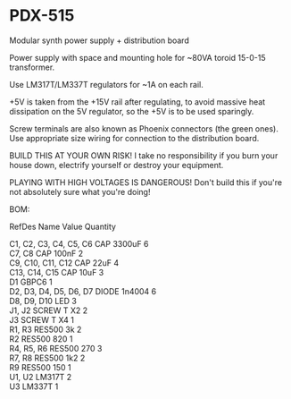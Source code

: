 # PDX-515
Modular synth power supply + distribution board

Power supply with space and mounting hole for ~80VA toroid 15-0-15 transformer.

Use LM317T/LM337T regulators for ~1A on each rail.

+5V is taken from the +15V rail after regulating, to avoid massive heat dissipation on the 5V regulator,
so the +5V is to be used sparingly.

Screw terminals are also known as Phoenix connectors (the green ones). Use appropriate size wiring for connection to the distribution board.

BUILD THIS AT YOUR OWN RISK! I take no responsibility if you burn your house down, electrify yourself or destroy your equipment.

PLAYING WITH HIGH VOLTAGES IS DANGEROUS! Don't build this if you're not absolutely sure what you're doing!

BOM:

RefDes                	Name   	Value 	Quantity

C1, C2, C3,
C4, C5, C6		      		CAP    	3300uF	6      
C7, C8                	CAP    	100nF 	2    
C9, C10, C11,
C12   				        	CAP    	22uF  	4     
C13, C14,
C15         			      CAP    	10uF  	3   
D1                    	GBPC6  	      	1   
D2, D3, D4,
D5, D6, D7			      	DIODE  	1n4004	6  
D8, D9, D10           	LED    	      	3   
J1, J2                	SCREW T	X2    	2  
J3                    	SCREW T	X4    	1  
R1, R3                	RES500 	3k    	2       
R2                    	RES500 	820   	1       
R4, R5, R6            	RES500 	270   	3       
R7, R8                	RES500 	1k2   	2       
R9                    	RES500 	150   	1       
U1, U2                	LM317T 	      	2       
U3                    	LM337T 	      	1       

